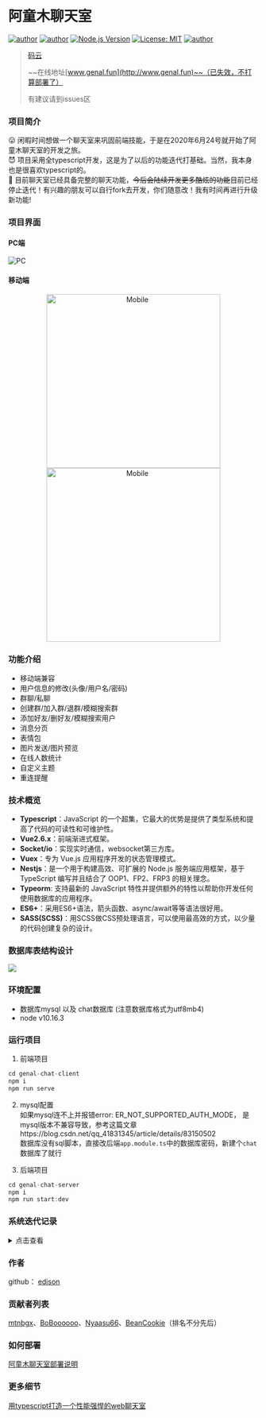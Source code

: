 # 阿童木聊天室
[![author](https://img.shields.io/badge/author-genaller-blue.svg)](https://github.com/genaller)
[![author](https://img.shields.io/github/languages/top/genaller/genal-chat)](https://github.com/genaller/genal-chat)
[![Node.js Version](https://img.shields.io/badge/node.js-10.16.3-blue.svg)](http://nodejs.org/download)
[![License: MIT](https://img.shields.io/badge/License-MIT-blue.svg)](https://github.com/genaller/genal-chat/blob/master/LICENSE)
[![author](https://img.shields.io/github/stars/genaller/genal-chat?style=social)](https://github.com/genaller/genal-chat)

> [码云](https://gitee.com/edison_dec/genal-chat)<br>
>
> ~~在线地址[www.genal.fun](http://www.genal.fun)~~（已失效，不打算部署了）<br>
>
> 有建议请到issues区

### 项目简介
  😛 闲暇时间想做一个聊天室来巩固前端技能，于是在2020年6月24号就开始了阿童木聊天室的开发之旅。<br>
  😈 项目采用全typescript开发，这是为了以后的功能迭代打基础。当然，我本身也是很喜欢typescript的。<br>
  🧐 目前聊天室已经具备完整的聊天功能，~~今后会陆续开发更多酷炫的功能~~目前已经停止迭代！有兴趣的朋友可以自行fork去开发，你们随意改！我有时间再进行升级新功能!<br>

### 项目界面
#### PC端
<img src="./assets/v6_pc.png" alt="PC" style="max-width:800px" />

#### 移动端
<p align="center">
  <img src="./assets/v6_m1.png" alt="Mobile" width="350"/><img src="./assets/v6_m2.png" alt="Mobile" width="350"  hspace="50"/>
</p>

### 功能介绍
- 移动端兼容
- 用户信息的修改(头像/用户名/密码)
- 群聊/私聊
- 创建群/加入群/退群/模糊搜索群
- 添加好友/删好友/模糊搜索用户
- 消息分页
- 表情包
- 图片发送/图片预览
- 在线人数统计
- 自定义主题
- 重连提醒


### 技术概览
- **Typescript**：JavaScript 的一个超集，它最大的优势是提供了类型系统和提高了代码的可读性和可维护性。
- **Vue2.6.x**：前端渐进式框架。
- **Socket/io**：实现实时通信，websocket第三方库。
- **Vuex**：专为 Vue.js 应用程序开发的状态管理模式。
- **Nestjs**：是一个用于构建高效、可扩展的 Node.js 服务端应用框架，基于 TypeScript 编写并且结合了 OOP1、FP2、FRP3 的相关理念。
- **Typeorm**: 支持最新的 JavaScript 特性并提供额外的特性以帮助你开发任何使用数据库的应用程序。
- **ES6+**：采用ES6+语法，箭头函数、async/await等等语法很好用。
- **SASS(SCSS)**：用SCSS做CSS预处理语言，可以使用最高效的方式，以少量的代码创建复杂的设计。

### 数据库表结构设计
![](./assets/database.png)

### 环境配置
- 数据库mysql 以及 chat数据库 (注意数据库格式为utf8mb4)
- node v10.16.3

### 运行项目
1. 前端项目
```js
cd genal-chat-client 
npm i
npm run serve
```
2. mysql配置<br>
如果mysql连不上并报错error: ER_NOT_SUPPORTED_AUTH_MODE， 是mysql版本不兼容导致，参考这篇文章https://blog.csdn.net/qq_41831345/article/details/83150502<br>
数据库没有sql脚本，直接改后端`app.module.ts`中的数据库密码，新建个`chat`数据库了就行

3. 后端项目
```js
cd genal-chat-server
npm i
npm run start:dev
```


### 系统迭代记录
<details>
<summary>点击查看</summary>

### v1.0.0
##### 功能
- 新增用户
- 新增群
- 群聊
##### v1.0.0界面
![](./assets/1.png)

### v2.0.0
##### 功能
- 群聊/私聊
- 创建群/加入群聊/模糊搜索群
- 添加好友/模糊搜索好友
- 更改用户名/头像上传
- 表情包
- 消息分页
##### v2.0.0界面
![](./assets/2.png)

### v3.0.0
##### 功能
- 群聊/私聊
- 创建群/加入群聊/模糊搜索群
- 添加好友/模糊搜索好友
- 图片上传/粘贴发送图片/图片预览
- 更改用户名/头像上传
- 表情包
- 消息分页
##### v3.0.0界面
同v2.0.0

### v4.0.0
##### 功能
- 群聊/私聊
- 创建群/加入群聊/模糊搜索群
- 添加好友/模糊搜索好友
- 图片上传/粘贴发送图片/图片预览
- 更改用户名/头像上传
- 表情包
- 消息分页
- 移动端兼容
##### v4.0.0界面
同v2.0.0

### v5.0.0
##### 功能
- 群聊/私聊
- 创建群/加入群聊/退群/模糊搜索群
- 添加好友/删好友/模糊搜索好友
- 图片上传/粘贴发送图片/图片预览
- 更改用户名/头像上传
- 表情包
- 消息分页
- 移动端兼容
- 在线人数统计
- 重连提醒
##### v5.0.0界面
![](./assets/v5_pc.png)

### v6.0.0
##### 功能
- 移动端兼容
- 用户信息的修改(头像/用户名/密码)
- 群聊/私聊
- 创建群/加入群/退群/模糊搜索群
- 添加好友/删好友/模糊搜索用户
- 消息分页
- 表情包
- 图片发送/图片预览
- 在线人数统计
- 自定义主题
- 重连提醒
##### v6.0.0界面
![](./assets/v6_pc.png)

</details>

### 作者
github： [edison](https://github.com/genaller)

### 贡献者列表
[mtnbgx](https://github.com/mtnbgx)、[BoBoooooo](https://github.com/BoBoooooo)、[Nyaasu66](https://github.com/Nyaasu66)、[BeanCookie](https://github.com/BeanCookie)（排名不分先后）

### 如何部署
[阿童木聊天室部署说明](./阿童木聊天室部署说明.md)

### 更多细节
[用typescript打造一个性能强悍的web聊天室](https://github.com/genaller/strong-frontend/blob/master/learnNode/nest/%E8%81%8A%E5%A4%A9%E5%AE%A4/%E7%94%A8typescript%E6%89%93%E9%80%A0%E4%B8%80%E4%B8%AA%E6%80%A7%E8%83%BD%E5%BC%BA%E6%82%8D%E7%9A%84web%E8%81%8A%E5%A4%A9%E5%AE%A4.md)
